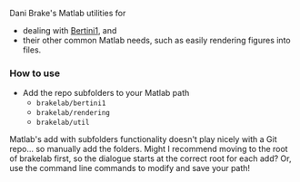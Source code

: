 Dani Brake's Matlab utilities for 

* dealing with [Bertini1](http://bertini.nd.edu), and 
* their other common Matlab needs, such as easily rendering figures into files.

### How to use

* Add the repo subfolders to your Matlab path
    * `brakelab/bertini1`
    * `brakelab/rendering`
    * `brakelab/util`

Matlab's add with subfolders functionality doesn't play nicely with a Git repo...  so manually add the folders.  Might I recommend moving to the root of brakelab first, so the dialogue starts at the correct root for each add?  Or, use the command line commands to modify and save your path!

